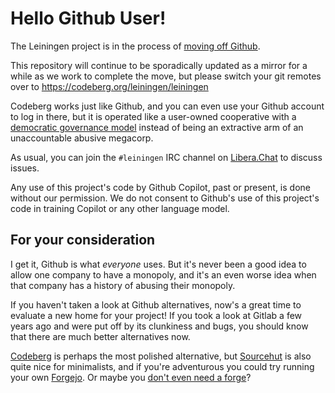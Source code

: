 # Hello Github User!

The Leiningen project is in the process of [moving off
Github](https://sfconservancy.org/GiveUpGitHub/).

This repository will continue to be sporadically updated as a mirror
for a while as we work to complete the move, but please switch your
git remotes over to https://codeberg.org/leiningen/leiningen

Codeberg works just like Github, and you can even use your Github
account to log in there, but it is operated like a user-owned
cooperative with a [democratic governance model](https://join.codeberg.org/)
instead of being an extractive arm of an unaccountable abusive megacorp.

As usual, you can join the `#leiningen` IRC channel on
[Libera.Chat](https://libera.chat) to discuss issues.

Any use of this project's code by Github Copilot, past or present, is done
without our permission. We do not consent to Github's use of this project's
code in training Copilot or any other language model.

## For your consideration

I get it, Github is what *everyone* uses. But it's never been a good
idea to allow one company to have a monopoly, and it's an even worse
idea when that company has a history of abusing their monopoly.

If you haven't taken a look at Github alternatives, now's a great time
to evaluate a new home for your project! If you took a look at Gitlab
a few years ago and were put off by its clunkiness and bugs, you
should know that there are much better alternatives now.

[Codeberg](https://codeberg.org/) is perhaps the most polished
alternative, but [Sourcehut](https://git.sr.ht/) is also quite nice
for minimalists, and if you're adventurous you could try running your
own [Forgejo](https://forgejo.org/). Or maybe you [don't even need a
forge](https://www.chiark.greenend.org.uk/~sgtatham/quasiblog/git-no-forge/)?

